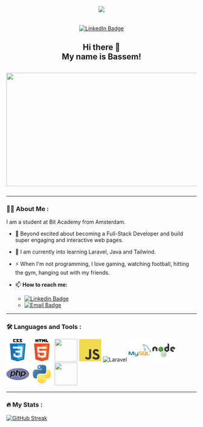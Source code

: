 <div id="header" align="center">
  <img src="https://media.giphy.com/media/lP8xu5t2DLGG045H8F/giphy.gif" width="100"/>
</div>
<br/>
</div>

<p align="center">
  <a href="https://www.linkedin.com/in/bassem-ismail-767563237/">
      <img src="https://img.shields.io/badge/LinkedIn-blue?style=for-the-badge&logo=linkedin&logoColor=white" alt="LinkedIn Badge"/>
  </a>
<p/>

<h2 align="center"> Hi there 👋 <br/> My name is Bassem! <h2>

<div align="center">
  <img src="https://media.giphy.com/media/dWesBcTLavkZuG35MI/giphy.gif" width="600" height="300"/>
</div>
  
---

### :man_technologist: About Me :
  
  I am a student at Bit Academy from Amsterdam.
  
  - :telescope: Beyond excited about becoming a Full-Stack Developer and build super engaging and interactive web pages.

  - :seedling: I am currently into learning Laravel, Java and Tailwind.

  - :zap: When I'm not programming, I love gaming, watching football, hitting the gym, hanging out with my friends.

- :mailbox: **How to reach me:**
  - [![Linkedin Badge](https://img.shields.io/badge/-Bassem%20Ismail-blue?style=flat&logo=Linkedin&logoColor=white)](https://www.linkedin.com/in/bassem-ismail-767563237/)
  - [![Email Badge](https://img.shields.io/badge/-📧bassemismail79@gmail.com-blue?style=flat&logoColor=white)](mailto:bassemismail79@gmail.com)

  
---

### 🛠️ Languages and Tools :

<div>
  <div>
  <img src="https://raw.githubusercontent.com/devicons/devicon/master/icons/css3/css3-original-wordmark.svg" width="60" height="60"/>
  <img src="https://raw.githubusercontent.com/devicons/devicon/master/icons/html5/html5-original-wordmark.svg" width="60" height="60"/>
  <img src="https://www.vectorlogo.zone/logos/git-scm/git-scm-icon.svg" width="60" height="60"/>
  <img src="https://raw.githubusercontent.com/devicons/devicon/master/icons/javascript/javascript-original.svg" width="60" height="60"/>
  <img src="https://cdn.jsdelivr.net/gh/devicons/devicon@v2.15.1/icons/laravel/laravel-plain-wordmark.svg" width="60" height="60" alt="Laravel" />
  <img src="https://raw.githubusercontent.com/devicons/devicon/master/icons/mysql/mysql-original-wordmark.svg" width="60" height="60"/>
  <img src="https://raw.githubusercontent.com/devicons/devicon/master/icons/nodejs/nodejs-original-wordmark.svg" width="60" height="60"/>
  <img src="https://raw.githubusercontent.com/devicons/devicon/master/icons/php/php-original.svg" width="60" height="60"/>
  <img src="https://raw.githubusercontent.com/devicons/devicon/master/icons/python/python-original.svg" width="60" height="60"/>
  <img src="https://www.vectorlogo.zone/logos/tailwindcss/tailwindcss-icon.svg" width="60" height="60"/>
</div>

</div>

 ---

### :fire: My Stats :
  [![GitHub Streak](http://github-readme-streak-stats.herokuapp.com?user=bassem1144&theme=highcontrast&mode=weekly)](https://git.io/streak-stats)
  
